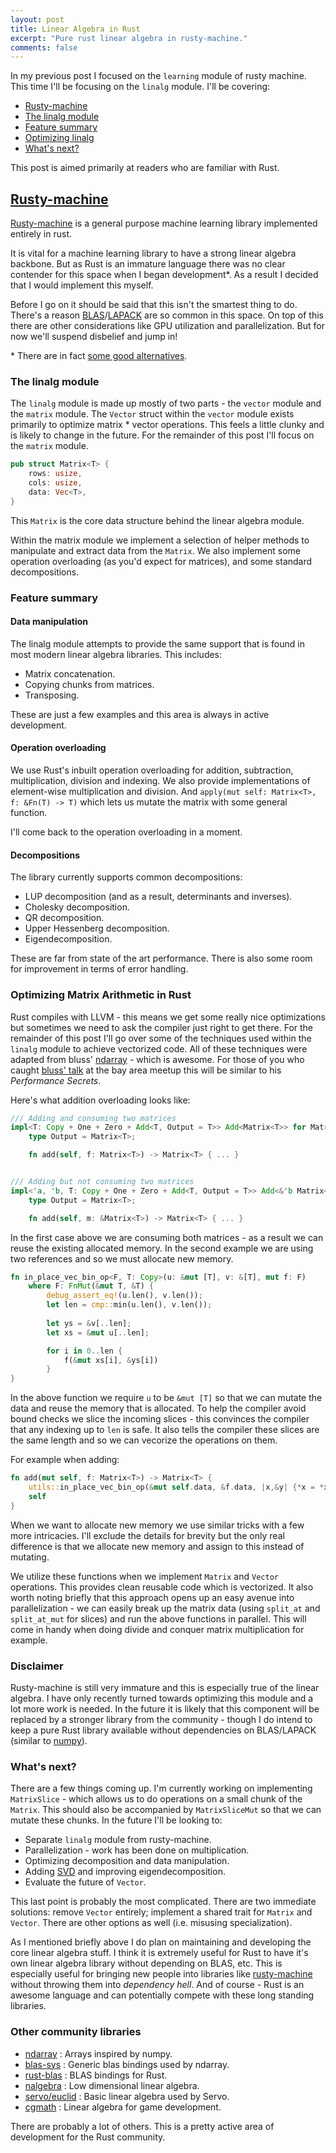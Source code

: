 ```yaml
---
layout: post
title: Linear Algebra in Rust
excerpt: "Pure rust linear algebra in rusty-machine."
comments: false
---
```


In my previous post I focused on the `learning` module of rusty machine. This time I'll be focusing on the `linalg` module. I'll be covering:

- [Rusty-machine](#rusty-machine)
- [The linalg module](#the-linalg-module)
- [Feature summary](#feature-summary)
- [Optimizing linalg](#optimizing-matrix-arithmetic-in-rust)
- [What's next?](#whats-next)

This post is aimed primarily at readers who are familiar with Rust.

<a name="rusty-machine"></a>

## [Rusty-machine](https://github.com/AtheMathmo/rusty-machine)

[Rusty-machine](https://github.com/AtheMathmo/rusty-machine) is a general purpose machine learning library implemented entirely in rust.

It is vital for a machine learning library to have a strong linear algebra backbone. But as Rust is an immature language there was no clear contender for this space when I began development\*. As a result I decided that I would implement this myself.

Before I go on it should be said that this isn't the smartest thing to do. There's a reason [BLAS](http://www.netlib.org/blas/)/[LAPACK](http://www.netlib.org/lapack/) are so common in this space. On top of this there are other considerations like GPU utilization and parallelization. But for now we'll suspend disbelief and jump in!

\* There are in fact [some good alternatives](#other-community-libraries).

### The linalg module

The `linalg` module is made up mostly of two parts - the `vector` module and the `matrix` module. The `Vector` struct within the `vector` module exists primarily to optimize matrix * vector operations. This feels a little clunky and is likely to change in the future. For the remainder of this post I'll focus on the `matrix` module.

```rust
pub struct Matrix<T> {
    rows: usize,
    cols: usize,
    data: Vec<T>,
}
```

This `Matrix` is the core data structure behind the linear algebra module.

Within the matrix module we implement a selection of helper methods to manipulate and extract data from the `Matrix`. We also implement some operation overloading (as you'd expect for matrices), and some standard decompositions.

### Feature summary

#### Data manipulation

The linalg module attempts to provide the same support that is found in most modern linear algebra libraries. This includes:

- Matrix concatenation.
- Copying chunks from matrices.
- Transposing.

These are just a few examples and this area is always in active development.

#### Operation overloading

We use Rust's inbuilt operation overloading for addition, subtraction, multiplication, division and indexing. We also provide implementations of element-wise multiplication and division. And `apply(mut self: Matrix<T>, f: &Fn(T) -> T)` which lets us mutate the matrix with some general function.

I'll come back to the operation overloading in a moment.

#### Decompositions

The library currently supports common decompositions:

- LUP decomposition (and as a result, determinants and inverses).
- Cholesky decomposition.
- QR decomposition.
- Upper Hessenberg decomposition.
- Eigendecomposition.

These are far from state of the art performance. There is also some room for improvement in terms of error handling.

### Optimizing Matrix Arithmetic in Rust

Rust compiles with LLVM - this means we get some really nice optimizations but sometimes we need to ask the compiler just right to get there. For the remainder of this post I'll go over some of the techniques used within the `linalg` module to achieve vectorized code. All of these techniques were adapted from bluss' [ndarray](https://github.com/bluss/rust-ndarray) - which is awesome. For those of you who caught [bluss' talk](http://bluss.github.io/rust-ndarray/talk1/) at the bay area meetup this will be similar to his _Performance Secrets_.

Here's what addition overloading looks like:

```rust
/// Adding and consuming two matrices
impl<T: Copy + One + Zero + Add<T, Output = T>> Add<Matrix<T>> for Matrix<T> {
    type Output = Matrix<T>;

    fn add(self, f: Matrix<T>) -> Matrix<T> { ... }


/// Adding but not consuming two matrices
impl<'a, 'b, T: Copy + One + Zero + Add<T, Output = T>> Add<&'b Matrix<T>> for &'a Matrix<T> {
    type Output = Matrix<T>;

    fn add(self, m: &Matrix<T>) -> Matrix<T> { ... }
```

In the first case above we are consuming both matrices - as a result we can reuse the existing allocated memory. In the second example we are using two references and so we must allocate new memory. 

```rust
fn in_place_vec_bin_op<F, T: Copy>(u: &mut [T], v: &[T], mut f: F)
    where F: FnMut(&mut T, &T) {
        debug_assert_eq!(u.len(), v.len());
        let len = cmp::min(u.len(), v.len());
        
        let ys = &v[..len];
        let xs = &mut u[..len];

        for i in 0..len {
            f(&mut xs[i], &ys[i])
        }
}
```

In the above function we require `u` to be `&mut [T]` so that we can mutate the data and reuse the memory that is allocated. To help the compiler avoid bound checks we slice the incoming slices - this convinces the compiler that any indexing up to `len` is safe. It also tells the compiler these slices are the same length and so we can vecorize the operations on them.

For example when adding:

```rust
fn add(mut self, f: Matrix<T>) -> Matrix<T> {
    utils::in_place_vec_bin_op(&mut self.data, &f.data, |x,&y| {*x = *x + y});
    self
}
```

When we want to allocate new memory we use similar tricks with a few more intricacies. I'll exclude the details for brevity but the only real difference is that we allocate new memory and assign to this instead of mutating.

We utilize these functions when we implement `Matrix` and `Vector` operations. This provides clean reusable code which is vectorized. It also worth noting briefly that this approach opens up an easy avenue into parallelization - we can easily break up the matrix data (using `split_at` and `split_at_mut` for slices) and run the above functions in parallel. This will come in handy when doing divide and conquer matrix multiplication for example.

### Disclaimer

Rusty-machine is still very immature and this is especially true of the linear algebra. I have only recently turned towards optimizing this module and a lot more work is needed. In the future it is likely that this component will be replaced by a stronger library from the community - though I do intend to keep a pure Rust library available without dependencies on BLAS/LAPACK (similar to [numpy](http://www.numpy.org/)).

### What's next?

There are a few things coming up. I'm currently working on implementing `MatrixSlice` - which allows us to do operations on a small chunk of the `Matrix`. This should also be accompanied by `MatrixSliceMut` so that we can mutate these chunks. In the future I'll be looking to:

- Separate `linalg` module from rusty-machine.
- Parallelization - work has been done on multiplication.
- Optimizing decomposition and data manipulation.
- Adding [SVD](https://en.wikipedia.org/wiki/Singular_value_decomposition) and improving eigendecomposition.
- Evaluate the future of `Vector`.

This last point is probably the most complicated. There are two immediate solutions: remove `Vector` entirely; implement a shared trait for `Matrix` and `Vector`. There are other options as well (i.e. misusing specialization).

As I mentioned briefly above I do plan on maintaining and developing the core linear algebra stuff. I think it is extremely useful for Rust to have it's own linear algebra library without depending on BLAS, etc. This is especially useful for bringing new people into libraries like [rusty-machine](https://github.com/AtheMathmo/rusty-machine) without throwing them into _dependency hell_. And of course - Rust is an awesome language and can potentially compete with these long standing libraries.

### Other community libraries

- [ndarray](https://github.com/bluss/rust-ndarray) : Arrays inspired by numpy.
- [blas-sys](https://github.com/stainless-steel/blas-sys) : Generic blas bindings used by ndarray.
- [rust-blas](https://github.com/mikkyang/rust-blas) : BLAS bindings for Rust.
- [nalgebra](https://github.com/sebcrozet/nalgebra/) : Low dimensional linear algebra.
- [servo/euclid](https://github.com/servo/euclid) : Basic linear algebra used by Servo.
- [cgmath](https://github.com/bjz/cgmath) : Linear algebra for game development.

There are probably a lot of others. This is a pretty active area of development for the Rust community.
